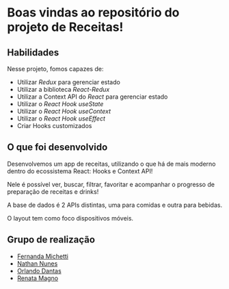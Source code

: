 # Boas vindas ao repositório do projeto de Receitas!

## Habilidades
Nesse projeto, fomos capazes de:

  - Utilizar _Redux_ para gerenciar estado
  - Utilizar a biblioteca _React-Redux_
  - Utilizar a Context API do _React_ para gerenciar estado
  - Utilizar o _React Hook useState_
  - Utilizar o _React Hook useContext_
  - Utilizar o _React Hook useEffect_
  - Criar Hooks customizados

## O que foi desenvolvido
Desenvolvemos um app de receitas, utilizando o que há de mais moderno dentro do ecossistema React: Hooks e Context API!

Nele é possível ver, buscar, filtrar, favoritar e acompanhar o progresso de preparação de receitas e drinks!

A base de dados é 2 APIs distintas, uma para comidas e outra para bebidas.

O layout tem como foco dispositivos móveis.

## Grupo de realização
* [Fernanda Michetti](https://www.linkedin.com/in/mariafernandamichetti/)
* [Nathan Nunes](https://www.linkedin.com/in/nathannunes-/)
* [Orlando Dantas](https://www.linkedin.com/in/orlando-dantas/)
* [Renata Magno](https://www.linkedin.com/in/renatamagno/)
